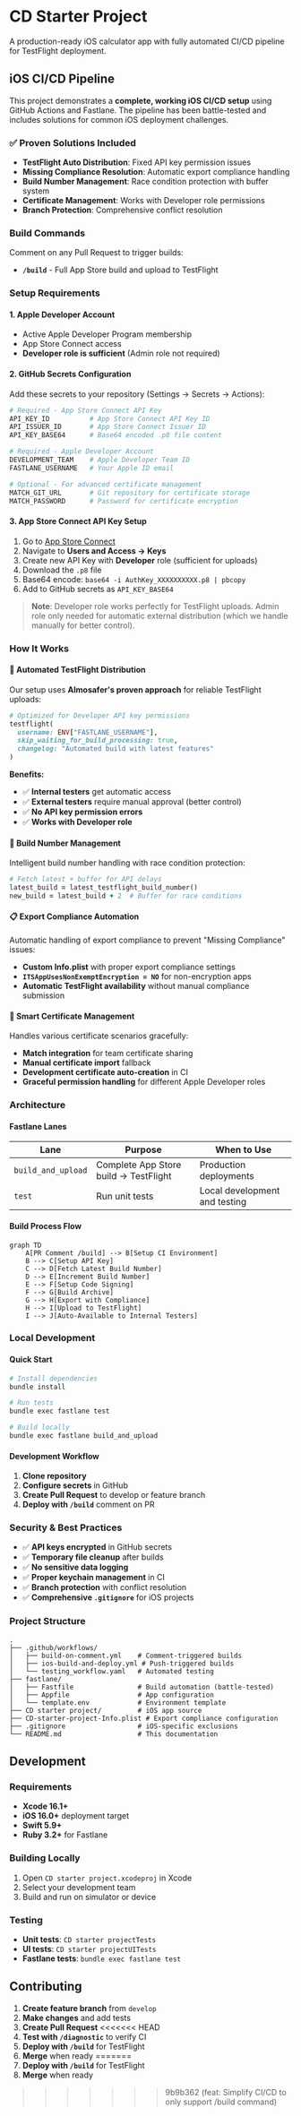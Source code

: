 # CD Starter Project

A production-ready iOS calculator app with fully automated CI/CD pipeline for TestFlight deployment.

## iOS CI/CD Pipeline

This project demonstrates a **complete, working iOS CI/CD setup** using GitHub Actions and Fastlane. The pipeline has been battle-tested and includes solutions for common iOS deployment challenges.

### ✅ **Proven Solutions Included**

- **TestFlight Auto Distribution**: Fixed API key permission issues
- **Missing Compliance Resolution**: Automatic export compliance handling
- **Build Number Management**: Race condition protection with buffer system
- **Certificate Management**: Works with Developer role permissions
- **Branch Protection**: Comprehensive conflict resolution

### Build Commands

Comment on any Pull Request to trigger builds:

- **`/build`** - Full App Store build and upload to TestFlight

### Setup Requirements

#### 1. Apple Developer Account
- Active Apple Developer Program membership
- App Store Connect access
- **Developer role is sufficient** (Admin role not required)

#### 2. GitHub Secrets Configuration

Add these secrets to your repository (Settings → Secrets → Actions):

```bash
# Required - App Store Connect API Key
API_KEY_ID          # App Store Connect API Key ID
API_ISSUER_ID       # App Store Connect Issuer ID  
API_KEY_BASE64      # Base64 encoded .p8 file content

# Required - Apple Developer Account  
DEVELOPMENT_TEAM    # Apple Developer Team ID
FASTLANE_USERNAME   # Your Apple ID email

# Optional - For advanced certificate management
MATCH_GIT_URL       # Git repository for certificate storage
MATCH_PASSWORD      # Password for certificate encryption
```

#### 3. App Store Connect API Key Setup

1. Go to [App Store Connect](https://appstoreconnect.apple.com)
2. Navigate to **Users and Access → Keys**
3. Create new API Key with **Developer** role (sufficient for uploads)
4. Download the `.p8` file
5. Base64 encode: `base64 -i AuthKey_XXXXXXXXXX.p8 | pbcopy`
6. Add to GitHub secrets as `API_KEY_BASE64`

> **Note**: Developer role works perfectly for TestFlight uploads. Admin role only needed for automatic external distribution (which we handle manually for better control).

### How It Works

#### 🚀 **Automated TestFlight Distribution**

Our setup uses **Almosafer's proven approach** for reliable TestFlight uploads:

```ruby
# Optimized for Developer API key permissions
testflight(
  username: ENV["FASTLANE_USERNAME"],
  skip_waiting_for_build_processing: true,
  changelog: "Automated build with latest features"
)
```

**Benefits:**
- ✅ **Internal testers** get automatic access
- ✅ **External testers** require manual approval (better control)
- ✅ **No API key permission errors**
- ✅ **Works with Developer role**

#### 🔧 **Build Number Management**

Intelligent build number handling with race condition protection:

```ruby
# Fetch latest + buffer for API delays
latest_build = latest_testflight_build_number()
new_build = latest_build + 2  # Buffer for race conditions
```

#### 📋 **Export Compliance Automation**

Automatic handling of export compliance to prevent "Missing Compliance" issues:

- **Custom Info.plist** with proper export compliance settings
- **`ITSAppUsesNonExemptEncryption = NO`** for non-encryption apps
- **Automatic TestFlight availability** without manual compliance submission

#### 🔐 **Smart Certificate Management**

Handles various certificate scenarios gracefully:

- **Match integration** for team certificate sharing
- **Manual certificate import** fallback
- **Development certificate auto-creation** in CI
- **Graceful permission handling** for different Apple Developer roles

### Architecture

#### Fastlane Lanes

| Lane | Purpose | When to Use |
|------|---------|-------------|
| `build_and_upload` | Complete App Store build → TestFlight | Production deployments |
| `test` | Run unit tests | Local development and testing |

#### Build Process Flow

```mermaid
graph TD
    A[PR Comment /build] --> B[Setup CI Environment]
    B --> C[Setup API Key]
    C --> D[Fetch Latest Build Number]
    D --> E[Increment Build Number]
    E --> F[Setup Code Signing]
    F --> G[Build Archive]
    G --> H[Export with Compliance]
    H --> I[Upload to TestFlight]
    I --> J[Auto-Available to Internal Testers]
```

### Local Development

#### Quick Start
```bash
# Install dependencies
bundle install

# Run tests
bundle exec fastlane test

# Build locally
bundle exec fastlane build_and_upload
```

#### Development Workflow
1. **Clone repository**
2. **Configure secrets** in GitHub
3. **Create Pull Request** to develop or feature branch
4. **Deploy with `/build`** comment on PR

### Security & Best Practices

- ✅ **API keys encrypted** in GitHub secrets
- ✅ **Temporary file cleanup** after builds
- ✅ **No sensitive data logging**
- ✅ **Proper keychain management** in CI
- ✅ **Branch protection** with conflict resolution
- ✅ **Comprehensive `.gitignore`** for iOS projects

### Project Structure

```
.
├── .github/workflows/
│   ├── build-on-comment.yml    # Comment-triggered builds
│   ├── ios-build-and-deploy.yml # Push-triggered builds
│   └── testing_workflow.yaml   # Automated testing
├── fastlane/
│   ├── Fastfile                # Build automation (battle-tested)
│   ├── Appfile                 # App configuration
│   └── template.env            # Environment template
├── CD starter project/         # iOS app source
├── CD-starter-project-Info.plist # Export compliance configuration
├── .gitignore                  # iOS-specific exclusions
└── README.md                   # This documentation
```

## Development

### Requirements
- **Xcode 16.1+**
- **iOS 16.0+** deployment target
- **Swift 5.9+**
- **Ruby 3.2+** for Fastlane

### Building Locally
1. Open `CD starter project.xcodeproj` in Xcode
2. Select your development team
3. Build and run on simulator or device

### Testing
- **Unit tests**: `CD starter projectTests`
- **UI tests**: `CD starter projectUITests`
- **Fastlane tests**: `bundle exec fastlane test`

## Contributing

1. **Create feature branch** from `develop`
2. **Make changes** and add tests
3. **Create Pull Request**
<<<<<<< HEAD
4. **Test with `/diagnostic`** to verify CI
5. **Deploy with `/build`** for TestFlight
6. **Merge** when ready 
=======
4. **Deploy with `/build`** for TestFlight
5. **Merge** when ready
>>>>>>> 9b9b362 (feat: Simplify CI/CD to only support /build command)
